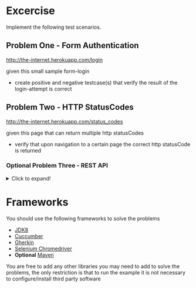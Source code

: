 # Excercise

Implement the following test scenarios.

## Problem One - Form Authentication

http://the-internet.herokuapp.com/login 

given this small sample form-login
- create positive and negative testcase(s) that verify the result of the login-attempt is correct

## Problem Two - HTTP StatusCodes

http://the-internet.herokuapp.com/status_codes

given this page that can return multiple http statusCodes
- verify that upon navigation to a certain page the correct http statusCode is returned

### **Optional** Problem Three - REST API 
<details>
  <summary>Click to expand!</summary>
	
https://jsonplaceholder.typicode.com/users

given this rest api that returns a proper json response
- verify that user Nicholas Runolfsdottir V exists
- verify that if this user exists, his address contains the following data
```json
{
	"address": {
		"street": "Ellsworth Summit",
		"suite": "Suite 729",
		"city": "Aliyaview",
		"zipcode": "45169",
		"geo": {
			"lat": "-14.3990",
			"lng": "-120.7677"
		}
	}
}
```
</details>

# Frameworks

You should use the following frameworks to solve the problems
- [JDK8](https://openjdk.java.net/projects/jdk8/)
- [Cuccumber](https://cucumber.io/docs/installation/)
- [Gherkin](https://cucumber.io/docs/gherkin/reference/)
- [Selenium Chromedriver](https://chromedriver.chromium.org/getting-started)
- **Optional** [Maven](https://maven.apache.org/) 

You are free to add any other libraries you may need to add to solve the problems, the only restriction is that to run the example it is not necessary to configure/install third party software
